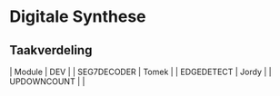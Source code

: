 # Digitale Synthese 

## Taakverdeling
| Module	| DEV   |
| SEG7DECODER	| Tomek |
| EDGEDETECT	| Jordy |
| UPDOWNCOUNT	| 	|

